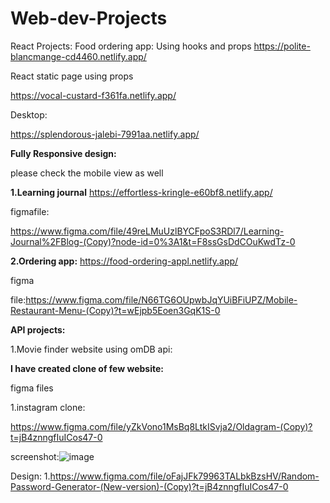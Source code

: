 # Web-dev-Projects

React Projects:
Food ordering app:
Using hooks and props
https://polite-blancmange-cd4460.netlify.app/

React static page using props

https://vocal-custard-f361fa.netlify.app/

Desktop:

https://splendorous-jalebi-7991aa.netlify.app/

**Fully Responsive design:**

please check the mobile view as well

**1.Learning journal**
https://effortless-kringle-e60bf8.netlify.app/

figmafile:

https://www.figma.com/file/49reLMuUzlBYCFpoS3RDl7/Learning-Journal%2FBlog-(Copy)?node-id=0%3A1&t=F8ssGsDdCOuKwdTz-0


**2.Ordering app:**
https://food-ordering-appl.netlify.app/

figma

file:https://www.figma.com/file/N66TG6OUpwbJqYUiBFiUPZ/Mobile-Restaurant-Menu-(Copy)?t=wEjpb5Eoen3GqK1S-0

**API projects:**

1.Movie finder website using omDB api:


**I have created clone of few website:**

figma files

1.instagram clone:

https://www.figma.com/file/yZkVono1MsBq8LtkISvja2/Oldagram-(Copy)?t=jB4znngfIuICos47-0

screenshot:![image](https://user-images.githubusercontent.com/121917455/212187424-5b3805e4-97a3-423f-9683-a665b0964aa1.png)





























Design:
1.https://www.figma.com/file/oFajJFk79963TALbkBzsHV/Random-Password-Generator-(New-version)-(Copy)?t=jB4znngfIuICos47-0

